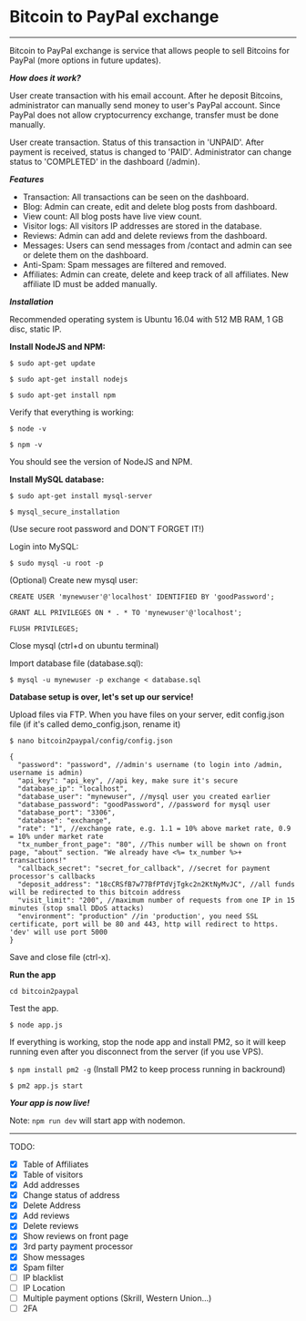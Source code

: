 # Bitcoin to PayPal exchange

---

Bitcoin to PayPal exchange is service that allows people to sell Bitcoins for PayPal (more options in future updates).

***How does it work?***

User create transaction with his email account. After he deposit Bitcoins, administrator can manually send money to user's PayPal account.
Since PayPal does not allow cryptocurrency exchange, transfer must be done manually.

User create transaction. Status of this transaction in 'UNPAID'.
After payment is received, status is changed to 'PAID'.
Administrator can change status to 'COMPLETED' in the dashboard (/admin).

***Features***

- Transaction: All transactions can be seen on the dashboard.
- Blog: Admin can create, edit and delete blog posts from dashboard.
- View count: All blog posts have live view count.
- Visitor logs: All visitors IP addresses are stored in the database.
- Reviews: Admin can add and delete reviews from the dashboard.
- Messages: Users can send messages from /contact and admin can see or delete them on the dashboard.
- Anti-Spam: Spam messages are filtered and removed.
- Affiliates: Admin can create, delete and keep track of all affiliates. New affiliate ID must be added manually.

***Installation***

Recommended operating system is Ubuntu 16.04 with 512 MB RAM, 1 GB disc, static IP.

**Install NodeJS and NPM:**

`$ sudo apt-get update`

`$ sudo apt-get install nodejs`

`$ sudo apt-get install npm`

Verify that everything is working:

`$ node -v`

`$ npm -v`

You should see the version of NodeJS and NPM.

**Install MySQL database:**

`$ sudo apt-get install mysql-server`

`$ mysql_secure_installation`

(Use secure root password and DON'T FORGET IT!)

Login into MySQL:

`$ sudo mysql -u root -p`

(Optional) Create new mysql user:

`CREATE USER 'mynewuser'@'localhost' IDENTIFIED BY 'goodPassword';`

`GRANT ALL PRIVILEGES ON * . * TO 'mynewuser'@'localhost';`

`FLUSH PRIVILEGES;`

Close mysql (ctrl+d on ubuntu terminal)

Import database file (database.sql):

`$ mysql -u mynewuser -p exchange < database.sql`

**Database setup is over, let's set up our service!**

Upload files via FTP. When you have files on your server, edit config.json file (if it's called demo_config.json, rename it)

`$ nano bitcoin2paypal/config/config.json`

```
{
  "password": "password", //admin's username (to login into /admin, username is admin)
  "api_key": "api_key", //api key, make sure it's secure
  "database_ip": "localhost",
  "database_user": "mynewuser", //mysql user you created earlier
  "database_password": "goodPassword", //password for mysql user
  "database_port": "3306",
  "database": "exchange",
  "rate": "1", //exchange rate, e.g. 1.1 = 10% above market rate, 0.9 = 10% under market rate
  "tx_number_front_page": "80", //This number will be shown on front page, "about" section. "We already have <%= tx_number %>+ transactions!"
  "callback_secret": "secret_for_callback", //secret for payment processor's callbacks
  "deposit_address": "18cCRSfB7w77BfPTdVjTgkc2n2KtNyMvJC", //all funds will be redirected to this bitcoin address
  "visit_limit": "200", //maximum number of requests from one IP in 15 minutes (stop small DDoS attacks)
  "environment": "production" //in 'production', you need SSL certificate, port will be 80 and 443, http will redirect to https.  'dev' will use port 5000
}
```

Save and close file (ctrl-x).

**Run the app**

`cd bitcoin2paypal`

Test the app.

`$ node app.js`

If everything is working, stop the node app and install PM2, so it will keep running even after you disconnect from the server (if you use VPS).

`$ npm install pm2 -g` (Install PM2 to keep process running in backround)

`$ pm2 app.js start`

***Your app is now live!***

Note: `npm run dev` will start app with nodemon.

---


TODO:
- [x] Table of Affiliates
- [x] Table of visitors
- [x] Add addresses
- [x] Change status of address
- [x] Delete Address
- [x] Add reviews
- [x] Delete reviews
- [x] Show reviews on front page
- [x] 3rd party payment processor
- [x] Show messages
- [x] Spam filter
- [ ] IP blacklist
- [ ] IP Location
- [ ] Multiple payment options (Skrill, Western Union...)
- [ ] 2FA
